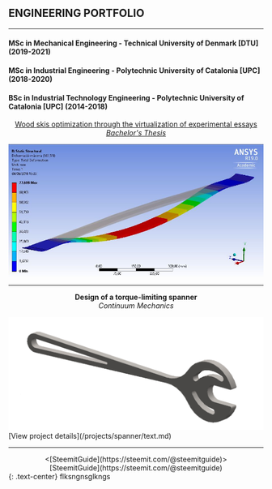 ## ENGINEERING PORTFOLIO

---
#### MSc in Mechanical Engineering - Technical University of Denmark [DTU] (2019-2021)

#### MSc in Industrial Engineering - Polytechnic University of Catalonia [UPC] (2018-2020)

#### BSc in Industrial Technology Engineering - Polytechnic University of Catalonia [UPC] (2014-2018)
<p style="text-align:center;"><a href="/projects/TFG/text.md">Wood skis optimization through the virtualization of experimental essays <br><i> Bachelor's Thesis</i></a></p>
<img src="images/TFG_cover.JPG?raw=true"/>

---
<p style="text-align:center;"><b>Design of a torque-limiting spanner </b><br><i> Continuum Mechanics</i></p>
<img src="images/Spanner_cover.png?raw=true"/>
[View project details](/projects/spanner/text.md)

---
<div style="text-align: center"> 
  <[SteemitGuide](https://steemit.com/@steemitguide)>
</div>

<center>[SteemitGuide](https://steemit.com/@steemitguide)
</center>
{: .text-center}
flksngnsglkngs
